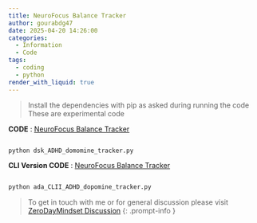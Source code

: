 ```yaml
---
title: NeuroFocus Balance Tracker
author: gourabdg47
date: 2025-04-20 14:26:00
categories:
  - Information
  - Code
tags:
  - coding
  - python
render_with_liquid: true
---
```



>Install the dependencies with pip as asked during running the code
>These are experimental code

  **CODE** : [NeuroFocus Balance Tracker](https://raw.githubusercontent.com/gourabdg47/gourabdg47.github.io/refs/heads/main/assets/code/dsk_ADHD_domomine_tracker.py)


```python

python dsk_ADHD_domomine_tracker.py

```


 **CLI Version CODE** : [NeuroFocus Balance Tracker](https://raw.githubusercontent.com/gourabdg47/gourabdg47.github.io/refs/heads/main/assets/code/ada_CLII_ADHD_dopomine_tracker.py)


```python

python ada_CLII_ADHD_dopomine_tracker.py

```


> To get in touch with me or for general discussion please visit [ZeroDayMindset Discussion](https://github.com/orgs/X3N0-G0D/discussions/1) 
{: .prompt-info }
